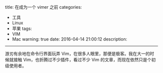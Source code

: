 title: 在成为一个 vimer 之前
categories:
  - 工具
  - Linux
  - 苹果
tags:
  - VIM
  - Mac
warning: true
date: 2016-04-14 21:00:12
description:
---

游刃有余地在命令行界面玩弄 Vim，在很多人眼里，那便是极客。我在大一的时候就接触 Vim，也折腾过不少插件，看过不少 Vim 的文章，而现在依然只是个初级使用者。

<!--more-->

